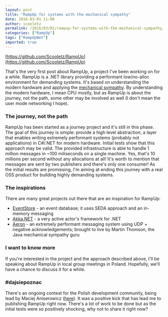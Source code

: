 ```yaml
---
layout: post
title: "RampUp for systems with the mechanical sympathy"
date: 2016-03-01 11:00
author: scooletz
permalink: /2016/03/01/rampup-for-systems-with-the-mechanical-sympathy/
categories: ["RampUp"]
tags: ["RampUpNet"]
imported: true
---
```


[https://github.com/Scooletz/RampUp](https://github.com/Scooletz/RampUp)

That's the very first post about RampUp, a project I've been working on for a while. RampUp is a .NET library providing a performant low/no-alloc environment for demanding systems. It's based on understanding the modern hardware and applying the [mechanical sympathy](https://groups.google.com/forum/#!forum/mechanical-sympathy). By understanding the modern hardware, I mean CPU mostly, but as RampUp is about the journey, not the path, some other may be involved as well (I don't mean the user mode networking I hope).

### The journey, not the path

RampUp has been started as a journey project and it's still in this phase. The goal of this journey is simple: provide a high level abstraction, a layer that enables writing extremely performant systems (probably not applications) in C#/.NET for modern hardware. Initial tests show that this approach may be valid. The provided infrastructure is able to handle 1 million messages in ~100 miliseconds on a single machine. Yes, that's 10 millions per second without any allocations at all! It's worth to mention that messages are sent by two publishers and there's only one consumer! As the initial results are promissing, I'm aiming at ending this journey with a real OSS product for building highly demanding systems.

### The inspirations

There are many great projects out there that are an inspiration for RampUp:

* [EventStore](https://github.com/EventStore/EventStore) - an event database; it uses SEDA approach and an in-memory messaging
* [Akka.NET](https://github.com/akkadotnet/akka.net) - a very active actor's framework for .NET
* [Aeron](https://github.com/real-logic/Aeron) - an extremely performant messaging system using UDP + negative acknowledgements; brought to live by Martin Thomson, the Java mechanical sympathy guru

### I want to know more

If you're interested in the project and the approach described above, I'll be speaking about RampUp in local group meetings in Poland. Hopefully, we'll have a chance to discuss it for a while.

### #dajsiepoznac

There's an ongoing contest for the Polish development community, being lead by Maciej Aniserowicz ([here](http://www.maciejaniserowicz.com/daj-sie-poznac/)). It was a positive kick that has lead me to publishing RampUp right now. There's a lot of work to be done but as the intial tests were so positively shocking, why not to share it right now?
